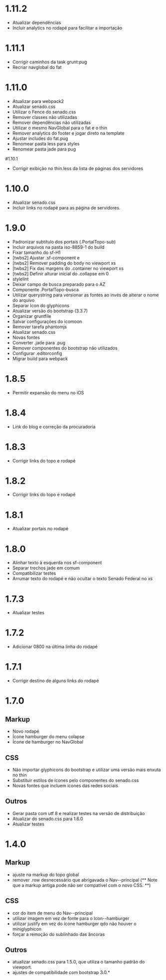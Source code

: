 # 1.11.2

* Atualizar dependências
* Incluir analytics no rodapé para facilitar a importação


# 1.11.1

* Corrigir caminhos da task grunt:pug
* Recriar navglobal do fat


# 1.11.0

* Atualizar para webpack2
* Atualizar senado.css
* Utilizar o Fence do senado.css
* Remover classes não utilizadas
* Remover dependências não utilizadas
* Utilizar o mesmo NavGlobal para o fat e o thin
* Remover analytics do footer e jogar direto na template
* Ajustar includes do fat.pug
* Renomear pasta less para styles
* Renomear pasta jade para pug


#1.10.1

* Corrigir exibição no thin.less da lista de páginas dos servidores


# 1.10.0

* Atualizar senado.css
* Incluir links no rodapé para as página de servidores.


# 1.9.0

* Padronizar subtítulo dos portais (.PortalTopo-sub)
* Incluir arquivos na pasta iso-8859-1 do build
* Fixar tamanho do sf-H1
* [twbs2] Ajustar .sf-component e <body>
* [twbs2] Remover padding do body no viewport xs
* [twbs2] Fix das margens do .container no viewport xs
* [twbs2] Definir alturar inicial do .collapse em 0
* stylelint
* Deixar campo de busca preparado para o AZ
* Componente .PortalTopo-busca
* Utilizar querystring para versionar as fontes ao invés de alterar o nome do arquivo
* Separar Icon do glyphicons
* Atualizar versão do bootstrap (3.3.7)
* Organizar gruntfile
* Salvar configurações do icomoon
* Remover tarefa phantomjs
* Atualizar senado.css
* Novas fontes
* Converter .jade para .pug
* Remover componentes do bootstrap não utilizados
* Configurar .editorconfig
* Migrar build para webpack


# 1.8.5

* Permitir expansão do menu no iOS


# 1.8.4

* Link do blog e correção da procuradoria


# 1.8.3

* Corrigir links do topo e rodapé


# 1.8.2

* Corrigir links do topo e rodapé


# 1.8.1

* Atualizar portais no rodapé


# 1.8.0

* Alinhar texto à esquerda nos sf-component
* Separar trechos jade em comum
* Compatibilizar testes
* Arrumar texto do rodapé e não ocultar o texto Senado Federal no xs


# 1.7.3

* Atualizar testes


# 1.7.2

* Adicionar 0800 na última linha do rodapé


# 1.7.1

* Corrigir destino de alguns links do rodapé


# 1.7.0

## Markup

* Novo rodapé
* Ícone hamburger do menu colapse
* Ícone de hamburger no NavGlobal

## CSS

* Não importar glyphicons do bootstrap e utilizar uma versão mais enxuta no thin
* Substituir estilos de ícones pelo componentes do senado.css
* Novas fontes que incluem icones das redes sociais

## Outros

* Gerar pasta com utf 8 e realizar testes na versão de distribuição
* Atualizar do senado.css para 1.6.0
* Atualizar testes


# 1.4.0

## Markup

* ajuste na markup do topo global
* remover .row desnecessário que abrigavada o Nav--principal (** Note que a markup antiga pode não ser compatível com o novo CSS. **)

## CSS

* cor do item de menu do Nav--principal
* utilizar imagem em vez de fonte para o Icon--hamburger
* utilizar justify em vez do ícone hamburger qdo não houver o miniglyphicon
* forçar a remoção do sublinhado das âncoras

## Outros
* atualizar senado.css para 1.5.0, que utiliza o tamanho padrão do viewport.
* ajustes de compatibilidade com bootstrap 3.0.*
